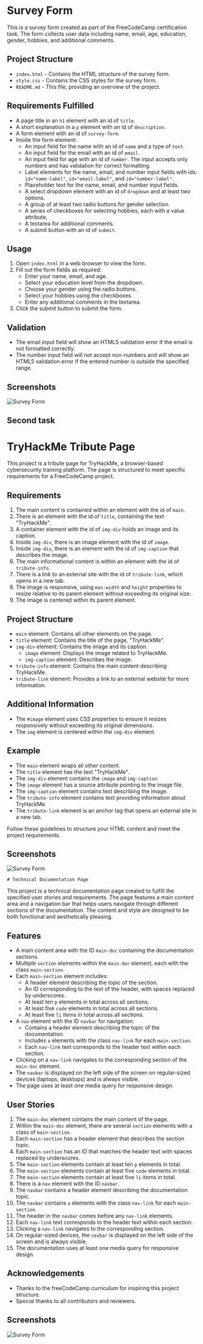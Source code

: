 # Survey Form

This is a survey form created as part of the FreeCodeCamp certification task. The form collects user data including name, email, age, education, gender, hobbies, and additional comments.

## Project Structure
- `index.html` - Contains the HTML structure of the survey form.
- `style.css` - Contains the CSS styles for the survey form.
- `README.md` - This file, providing an overview of the project.

## Requirements Fulfilled
- A page title in an `h1` element with an id of `title`.
- A short explanation in a `p` element with an id of `description`.
- A form element with an id of `survey-form`.
- Inside the form element:
  - An input field for the name with an id of `name` and a type of `text`.
  - An input field for the email with an id of `email`.
  - An input field for age with an id of `number`. The input accepts only numbers and has validation for correct formatting.
  - Label elements for the name, email, and number input fields with ids: `id="name-label"`, `id="email-label"`, and `id="number-label"`.
  - Placeholder text for the name, email, and number input fields.
  - A select dropdown element with an id of `dropdown` and at least two options.
  - A group of at least two radio buttons for gender selection.
  - A series of checkboxes for selecting hobbies, each with a value attribute.
  - A textarea for additional comments.
  - A submit button with an id of `submit`.

## Usage
1. Open `index.html` in a web browser to view the form.
2. Fill out the form fields as required:
   - Enter your name, email, and age.
   - Select your education level from the dropdown.
   - Choose your gender using the radio buttons.
   - Select your hobbies using the checkboxes.
   - Enter any additional comments in the textarea.
3. Click the submit button to submit the form.

## Validation
- The email input field will show an HTML5 validation error if the email is not formatted correctly.
- The number input field will not accept non-numbers and will show an HTML5 validation error if the entered number is outside the specified range.

## Screenshots
![Survey Form](./first.png)


## Second task

# TryHackMe Tribute Page
This project is a tribute page for TryHackMe, a browser-based cybersecurity training platform. The page is structured to meet specific requirements for a FreeCodeCamp project.

## Requirements
1. The main content is contained within an element with the id of `main`.
2. There is an element with the id of `title`, containing the text "TryHackMe".
3. A container element with the id of `img-div` holds an image and its caption.
4. Inside `img-div`, there is an image element with the id of `image`.
5. Inside `img-div`, there is an element with the id of `img-caption` that describes the image.
6. The main informational content is within an element with the id of `tribute-info`.
7. There is a link to an external site with the id of `tribute-link`, which opens in a new tab.
8. The image is responsive, using `max-width` and `height` properties to resize relative to its parent element without exceeding its original size.
9. The image is centered within its parent element.

## Project Structure
- `main` element: Contains all other elements on the page.
- `title` element: Contains the title of the page, "TryHackMe".
- `img-div` element: Contains the image and its caption.
  - `image` element: Displays the image related to TryHackMe.
  - `img-caption` element: Describes the image.
- `tribute-info` element: Contains the main content describing TryHackMe.
- `tribute-link` element: Provides a link to an external website for more information.

## Additional Information
- The `#image` element uses CSS properties to ensure it resizes responsively without exceeding its original dimensions.
- The `img` element is centered within the `img-div` element.

## Example
- The `main` element wraps all other content.
- The `title` element has the text "TryHackMe".
- The `img-div` element contains the `image` and `img-caption`.
- The `image` element has a source attribute pointing to the image file.
- The `img-caption` element contains text describing the image.
- The `tribute-info` element contains text providing information about TryHackMe.
- The `tribute-link` element is an anchor tag that opens an external site in a new tab.

Follow these guidelines to structure your HTML content and meet the project requirements.

## Screenshots
![Survey Form](./second.png)



    # Technical Documentation Page

This project is a technical documentation page created to fulfill the specified user stories and requirements. The page features a main content area and a navigation bar that helps users navigate through different sections of the documentation. The content and style are designed to be both functional and aesthetically pleasing.

## Features

- A main content area with the ID `main-doc` containing the documentation sections.
- Multiple `section` elements within the `main-doc` element, each with the class `main-section`.
- Each `main-section` element includes:
  - A header element describing the topic of the section.
  - An ID corresponding to the text of the header, with spaces replaced by underscores.
  - At least ten `p` elements in total across all sections.
  - At least five `code` elements in total across all sections.
  - At least five `li` items in total across all sections.
- A `nav` element with the ID `navbar` for navigation:
  - Contains a header element describing the topic of the documentation.
  - Includes `a` elements with the class `nav-link` for each `main-section`.
  - Each `nav-link` text corresponds to the header text within each section.
- Clicking on a `nav-link` navigates to the corresponding section of the `main-doc` element.
- The `navbar` is displayed on the left side of the screen on regular-sized devices (laptops, desktops) and is always visible.
- The page uses at least one media query for responsive design.

## User Stories

1. The `main-doc` element contains the main content of the page.
2. Within the `main-doc` element, there are several `section` elements with a class of `main-section`.
3. Each `main-section` has a header element that describes the section topic.
4. Each `main-section` has an ID that matches the header text with spaces replaced by underscores.
5. The `main-section` elements contain at least ten `p` elements in total.
6. The `main-section` elements contain at least five `code` elements in total.
7. The `main-section` elements contain at least five `li` items in total.
8. There is a `nav` element with the ID `navbar`.
9. The `navbar` contains a header element describing the documentation topic.
10. The `navbar` contains `a` elements with the class `nav-link` for each `main-section`.
11. The header in the `navbar` comes before any `nav-link` elements.
12. Each `nav-link` text corresponds to the header text within each section.
13. Clicking a `nav-link` navigates to the corresponding section.
14. On regular-sized devices, the `navbar` is displayed on the left side of the screen and is always visible.
15. The documentation uses at least one media query for responsive design.

## Acknowledgements

- Thanks to the freeCodeCamp curriculum for inspiring this project structure.
- Special thanks to all contributors and reviewers.

## Screenshots
![Survey Form](./third.png)



